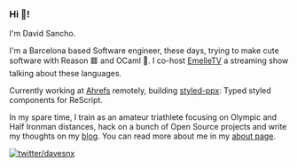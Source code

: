 ### Hi 👋!

I'm David Sancho.

I'm a Barcelona based Software engineer, these days, trying to make cute software with Reason 🟥 and OCaml 🐪. I co-host [EmelleTV](https://emelle.tv/) a streaming show talking about these languages.

Currently working at [Ahrefs](http://ahrefs.com/) remotely, building [styled-ppx](http://styled-ppx.vercel.app): Typed styled components for ReScript.

In my spare time, I train as an amateur triathlete focusing on Olympic and Half Ironman distances, hack on a bunch of Open Source projects and write my thoughts on my [blog](https://sancho.dev/blog). You can read more about me in my [about page](https://sancho.dev/about).

  [![twitter/davesnx](https://img.shields.io/twitter/url/https/twitter.com/cloudposse.svg?style=social&label=Follow%20me)](https://twitter.com/davesnx)


